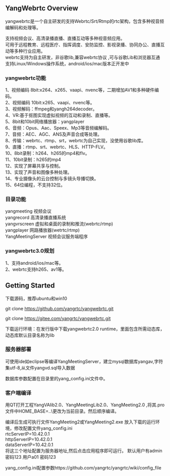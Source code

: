 ## YangWebrtc Overview

yangwebrtc是一个自主研发的支持Webrtc/Srt/Rtmp的rtc架构，包含多种视音频编解码和处理等。  

支持视频会议、高清录播直播、直播互动等多种视音频应用。  
 可用于远程教育、远程医疗、指挥调度、安防监控、影视录播、协同办公、直播互动等多种行业应用。  
webrtc支持为自主研发，非谷歌lib,兼容webrtc协议 ,可与谷歌Lib和浏览器互通  
支持Linux/Windows操作系统，android/ios/mac版本正开发中  

### yangwebrtc功能

 1、视频编码 8bit:x264、x265、vaapi、nvenc等，二期增加AV1和多种硬件编码。  
 2、视频编码 10bit:x265、vaapi、nvenc等。  
 3、视频解码：ffmpeg和yangh264decoder。  
 4、VR:基于抠图实现虚拟视频的互动和录制、直播等。  
 5、8bit和10bit网络播放器：yangplayer  
 6、音频：Opus、Aac、Speex、Mp3等音频编解码。  
 7、音频：AEC、AGC、ANS及声音合成等处理。  
 8、传输：webrtc、rtmp、srt，webrtc为自己实现，没使用谷歌lib库。  
 9、直播：rtmp、srt、webrtc、HLS、HTTP-FLV。  
 10、8bit录制：h264、h265的mp4和flv。  
 11、10bit录制：h265的mp4  
 12、实现了屏幕共享与控制。  
 13、实现了声音和图像多种处理。  
 14、专业摄像头的云台控制与多镜头导播切换。  
 15、64位编程，不支持32位。  

### 目录功能

yangmeeting 视频会议  
yangrecord 高清录播直播系统  
yangvrscreen 虚拟和桌面的录制和推流(webrtc/rtmp)  
yangplayer 网路播放器(wetrtc/rtmp)  
YangMeetingServer 视频会议服务端程序  

### yangwebrtc3.0规划  

 1、支持android/ios/mac等。  
 2、webrtc支持h265、av1等。   


## Getting Started

下载源码，推荐ubuntu和win10

git clone https://github.com/yangrtc/yangwebrtc.git 

 git clone https://gitee.com/yangrtc/yangwebrtc.git

下载运行环境：在发行版中下载yangwebrtc2.0 runtime，里面包含所需动态库，动态库默认目录名称为lib

### 服务器部署

可使用ide如eclipse等编译YangMeetingServer，建立mysql数据库yangav,字符集utf-8,从文件yangvd.sql导入数据

数据库参数配置在目录里的yang_config.ini文件中。

### 客户端编译

用QT打开工程YangVAlib2.0、YangMeetingLib2.0、YangMeeting2.0 ,将其.pro文件中HOME_BASE=..\更改为当前目录。然后顺序编译。

编译后生成可执行文件YangMeeting2或YangMeeting2.exe 放入下载的运行环境，修改配置文件yang_config.ini  
rtcServerIP=10.42.0.1  
httpServerIP=10.42.0.1  
dataServerIP=10.42.0.1  
将这三个地址配置为服务器地址,然后点击应用程序即可运行。
默认用户有admin密码123
用户a01 密码123



yang_config.ini配置参数https://github.com/yangrtc/yangrtc/wiki/config_file  

